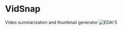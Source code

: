 # VidSnap
Video summarization and thumbnail generator
![EDAI 5](https://github.com/user-attachments/assets/e3c4465e-f213-4e0f-8545-1a4cd33e2aa9)

